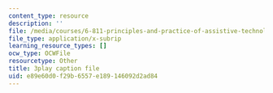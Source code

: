 ```yaml
---
content_type: resource
description: ''
file: /media/courses/6-811-principles-and-practice-of-assistive-technology-fall-2014/e89e60d0f29b6557e189146092d2ad84_x18bMLW4eO4.srt
file_type: application/x-subrip
learning_resource_types: []
ocw_type: OCWFile
resourcetype: Other
title: 3play caption file
uid: e89e60d0-f29b-6557-e189-146092d2ad84
---
```


